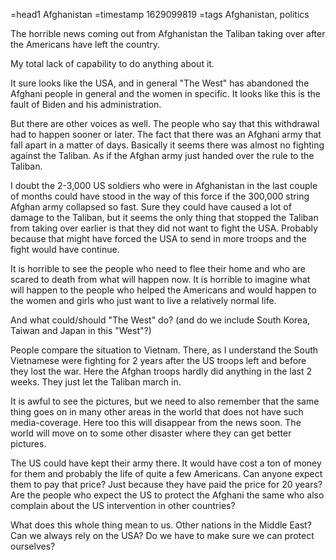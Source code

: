 =head1 Afghanistan
=timestamp 1629099819
=tags Afghanistan, politics



The horrible news coming out from Afghanistan the Taliban taking over after the Americans have left the country.




My total lack of capability to do anything about it.

It sure looks like the USA, and in general "The West" has abandoned the Afghani people in general and the women in specific.
It looks like this is the fault of Biden and his administration.

But there are other voices as well. The people who say that this withdrawal had to happen sooner or later.
The fact that there was an Afghani army that fall apart in a matter of days. Basically it seems there was almost no fighting against the Taliban.
As if the Afghan army just handed over the rule to the Taliban.

I doubt the 2-3,000 US soldiers who were in Afghanistan in the last couple of months could have stood in the way of this force
if the 300,000 string Afghan army collapsed so fast. Sure they could have caused a lot of damage to the Taliban,
but it seems the only thing that stopped the Taliban from taking over earlier is that they did not want to fight the USA.
Probably because that might have forced the USA to send in more troops and the fight would have continue.

It is horrible to see the people who need to flee their home and who are scared to death from what will happen now. It is horrible to
imagine what will happen to the people who helped the Americans and would happen to the women and girls who just want to live
a relatively normal life.

And what could/should "The West" do? (and do we include South Korea, Taiwan and Japan in this "West"?)

People compare the situation to Vietnam. There, as I understand the South Vietnamese were fighting for 2 years after the US troops left and before they lost the war.
Here the Afghan troops hardly did anything in the last 2 weeks. They just let the Taliban march in.

It is awful to see the pictures, but we need to also remember that the same thing goes on in many other areas in the world that does not have such media-coverage.
Here too this will disappear from the news soon. The world will move on to some other disaster where they can get better pictures.


The US could have kept their army there. It would have cost a ton of money for them and probably the life of quite a few Americans. Can anyone expect them to pay that price?
Just because they have paid the price for 20 years? Are the people who expect the US to protect the Afghani the same who also complain about the US intervention in other countries?


What does this whole thing mean to us. Other nations in the Middle East? Can we always rely on the USA? Do we have to make sure we can protect ourselves?

